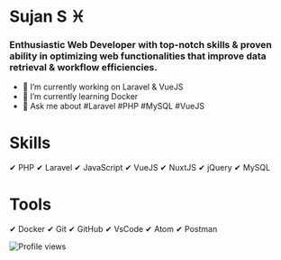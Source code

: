 # Sujan S ♓

### Enthusiastic Web Developer with top-notch skills & proven ability in optimizing web functionalities that improve data retrieval & workflow efficiencies.  

- 🔭 I’m currently working on Laravel & VueJS 
- 🌱 I’m currently learning Docker 
- 💬 Ask me about #Laravel #PHP #MySQL #VueJS 


# Skills 
 ✔ PHP
 ✔ Laravel
 ✔ JavaScript
 ✔ VueJS
 ✔ NuxtJS
 ✔ jQuery
 ✔ MySQL
 
# Tools 
 ✔ Docker
 ✔ Git
 ✔ GitHub
 ✔ VsCode
 ✔ Atom
 ✔ Postman

<!-- <p><img align="center" src="https://github-readme-stats.vercel.app/api?username=sujan97825&show_icons=true&locale=en&theme=radical" alt="sujan97825" /></p> -->
 
![Profile views](https://gpvc.arturio.dev/sujan97825)  

